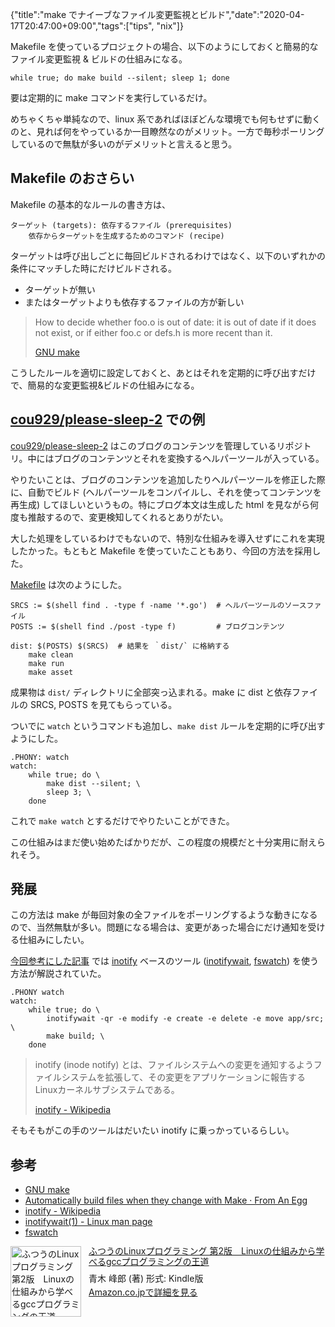 {"title":"make でナイーブなファイル変更監視とビルド","date":"2020-04-17T20:47:00+09:00","tags":["tips", "nix"]}

Makefile を使っているプロジェクトの場合、以下のようにしておくと簡易的なファイル変更監視 & ビルドの仕組みになる。

```
while true; do make build --silent; sleep 1; done
```

要は定期的に make コマンドを実行しているだけ。

めちゃくちゃ単純なので、linux 系であればほぼどんな環境でも何もせずに動くのと、見れば何をやっているか一目瞭然なのがメリット。一方で毎秒ポーリングしているので無駄が多いのがデメリットと言えると思う。

## Makefile のおさらい

Makefile の基本的なルールの書き方は、

```
ターゲット (targets): 依存するファイル (prerequisites)
    依存からターゲットを生成するためのコマンド (recipe)
```

ターゲットは呼び出しごとに毎回ビルドされるわけではなく、以下のいずれかの条件にマッチした時にだけビルドされる。

- ターゲットが無い
- またはターゲットよりも依存するファイルの方が新しい

> How to decide whether foo.o is out of date: it is out of date if it does not exist, or if either foo.c or defs.h is more recent than it.
> 
> [GNU make](https://www.gnu.org/software/make/manual/make.html#Rules)

こうしたルールを適切に設定しておくと、あとはそれを定期的に呼び出すだけで、簡易的な変更監視&ビルドの仕組みになる。

## [cou929/please-sleep-2](https://github.com/cou929/please-sleep-2) での例

[cou929/please-sleep-2](https://github.com/cou929/please-sleep-2) はこのブログのコンテンツを管理しているリポジトリ。中にはブログのコンテンツとそれを変換するヘルパーツールが入っている。

やりたいことは、ブログのコンテンツを追加したりヘルパーツールを修正した際に、自動でビルド (ヘルパーツールをコンパイルし、それを使ってコンテンツを再生成) してほしいというもの。特にブログ本文は生成した html を見ながら何度も推敲するので、変更検知してくれるとありがたい。

大した処理をしているわけでもないので、特別な仕組みを導入せずにこれを実現したかった。もともと Makefile を使っていたこともあり、今回の方法を採用した。

[Makefile](https://github.com/cou929/please-sleep-2/blob/f7501e7642d7729aa0c61d8a83b4cc752e98663b/Makefile) は次のようにした。

```
SRCS := $(shell find . -type f -name '*.go')  # ヘルパーツールのソースファイル
POSTS := $(shell find ./post -type f)         # ブログコンテンツ

dist: $(POSTS) $(SRCS)  # 結果を ｀dist/` に格納する
	make clean
	make run
	make asset
```

成果物は `dist/` ディレクトリに全部突っ込まれる。make に dist と依存ファイルの SRCS, POSTS を見てもらっている。

ついでに `watch` というコマンドも追加し、`make dist` ルールを定期的に呼び出すようにした。

```
.PHONY: watch
watch:
	while true; do \
		make dist --silent; \
		sleep 3; \
	done
```

これで `make watch` とするだけでやりたいことができた。

この仕組みはまだ使い始めたばかりだが、この程度の規模だと十分実用に耐えられそう。

## 発展

この方法は make が毎回対象の全ファイルをポーリングするような動きになるので、当然無駄が多い。問題になる場合は、変更があった場合にだけ通知を受ける仕組みにしたい。

[今回参考にした記事](https://fromanegg.com/post/2015/08/26/automatically-build-files-when-they-change-with-make/) では [inotify](https://ja.wikipedia.org/wiki/Inotify) ベースのツール ([inotifywait](https://linux.die.net/man/1/inotifywait), [fswatch](https://emcrisostomo.github.io/fswatch/)) を使う方法が解説されていた。

```
.PHONY watch
watch:
	while true; do \
		inotifywait -qr -e modify -e create -e delete -e move app/src; \
		make build; \
	done
```

> inotify (inode notify) とは、ファイルシステムへの変更を通知するようファイルシステムを拡張して、その変更をアプリケーションに報告するLinuxカーネルサブシステムである。
> 
> [inotify \- Wikipedia](https://ja.wikipedia.org/wiki/Inotify)

そもそもがこの手のツールはだいたい inotify に乗っかっているらしい。

## 参考

- [GNU make](https://www.gnu.org/software/make/manual/make.html)
- [Automatically build files when they change with Make · From An Egg](https://fromanegg.com/post/2015/08/26/automatically-build-files-when-they-change-with-make/)
- [inotify \- Wikipedia](https://ja.wikipedia.org/wiki/Inotify)
- [inotifywait\(1\) \- Linux man page](https://linux.die.net/man/1/inotifywait)
- [fswatch](https://emcrisostomo.github.io/fswatch/)

<div class="amazlet-box" style="margin-bottom:0px;"><div class="amazlet-image" style="float:left;margin:0px 12px 1px 0px;"><a href="http://www.amazon.co.jp/exec/obidos/ASIN/B075ST51Y5/pleasesleep-22/ref=nosim/" name="amazletlink" target="_blank"><img src="https://m.media-amazon.com/images/I/41HbBZyeJ3L.jpg" alt="ふつうのLinuxプログラミング 第2版　Linuxの仕組みから学べるgccプログラミングの王道" style="border: none; width: 113px;" /></a></div><div class="amazlet-info" style="line-height:120%; margin-bottom: 10px"><div class="amazlet-name" style="margin-bottom:10px;line-height:120%"><a href="http://www.amazon.co.jp/exec/obidos/ASIN/B075ST51Y5/pleasesleep-22/ref=nosim/" name="amazletlink" target="_blank">ふつうのLinuxプログラミング 第2版　Linuxの仕組みから学べるgccプログラミングの王道</a></div><div class="amazlet-detail">青木 峰郎  (著)  形式: Kindle版<br/></div><div class="amazlet-sub-info" style="float: left;"><div class="amazlet-link" style="margin-top: 5px"><a href="http://www.amazon.co.jp/exec/obidos/ASIN/B075ST51Y5/pleasesleep-22/ref=nosim/" name="amazletlink" target="_blank">Amazon.co.jpで詳細を見る</a></div></div></div><div class="amazlet-footer" style="clear: left"></div></div>
